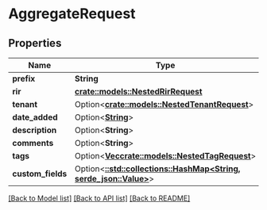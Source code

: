 # AggregateRequest

## Properties

Name | Type | Description | Notes
------------ | ------------- | ------------- | -------------
**prefix** | **String** |  | 
**rir** | [**crate::models::NestedRirRequest**](NestedRIRRequest.md) |  | 
**tenant** | Option<[**crate::models::NestedTenantRequest**](NestedTenantRequest.md)> |  | [optional]
**date_added** | Option<[**String**](string.md)> |  | [optional]
**description** | Option<**String**> |  | [optional]
**comments** | Option<**String**> |  | [optional]
**tags** | Option<[**Vec<crate::models::NestedTagRequest>**](NestedTagRequest.md)> |  | [optional]
**custom_fields** | Option<[**::std::collections::HashMap<String, serde_json::Value>**](serde_json::Value.md)> |  | [optional]

[[Back to Model list]](../README.md#documentation-for-models) [[Back to API list]](../README.md#documentation-for-api-endpoints) [[Back to README]](../README.md)


